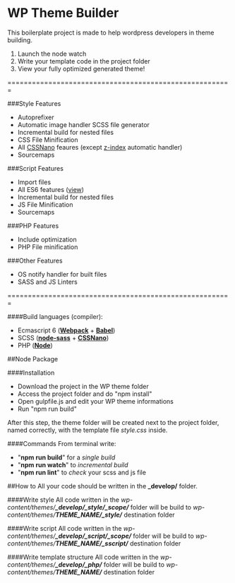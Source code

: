 # WP Theme Builder

This boilerplate project is made to help wordpress developers in theme building.

1. Launch the node watch
2. Write your template code in the project folder
3. View your fully optimized generated theme!

=======================================================

###Style Features
- Autoprefixer
- Automatic image handler SCSS file generator
- Incremental build for nested files
- CSS File Minification
- All [CSSNano](http://cssnano.co/optimisations/) feaures (except [z-index](http://cssnano.co/optimisations/zindex/) automatic handler)
- Sourcemaps

###Script Features
- Import files
- All ES6 features ([view](http://es6-features.org/))
- Incremental build for nested files
- JS File Minification
- Sourcemaps

###PHP Features
- Include optimization
- PHP File minification

###Other Features
- OS notify handler for built files
- SASS and JS Linters

=======================================================

####Build languages (compiler):
- Ecmascript 6 (**[Webpack](https://webpack.github.io/)** + **[Babel](https://babeljs.io/)**)
- SCSS (**[node-sass](https://github.com/sass/node-sass)** + **[CSSNano](http://cssnano.co/)**)
- PHP (**[Node](https://nodejs.org/)**)

##Node Package

####Installation
- Download the project in the WP theme folder
- Access the project folder and do "npm install"
- Open gulpfile.js and edit your WP theme informations
- Run "npm run build"

After this step, the theme folder will be created next to the project folder, named correctly, with the template file _style.css_ inside.

####Commands
From terminal write:
- "**npm run build**" for a _single build_
- "**npm run watch**" to _incremental build_
- "**npm run lint**" to _check_ your scss and js file

##How to
All your code should be written in the **\_develop/** folder.

####Write style
All code written in the _wp-content/themes/**\_develop/\_style/\_scope/**_ folder will be build to
_wp-content/themes/**THEME_NAME/\_style/**_ destination folder

####Write script
All code written in the _wp-content/themes/**\_develop/\_script/\_scope/**_ folder will be build to
_wp-content/themes/**THEME_NAME/\_sscript/**_ destination folder

####Write template structure
All code written in the _wp-content/themes/**\_develop/\_php/**_ folder will be build to
_wp-content/themes/**THEME_NAME/**_ destination folder
